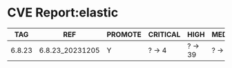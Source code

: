 # CVE Report:elastic
|  TAG   |       REF       | PROMOTE | CRITICAL |  HIGH   |  MEDIUM  |   LOW    | UNKNOWN |
|--------|-----------------|---------|----------|---------|----------|----------|---------|
| 6.8.23 | 6.8.23_20231205 | Y       | ? -> 4   | ? -> 39 | ? -> 473 | ? -> 555 | ? -> 0  |
